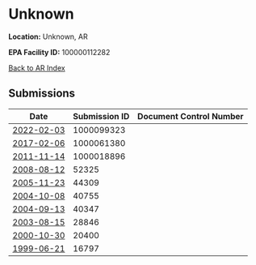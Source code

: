 # Unknown

**Location:** Unknown, AR

**EPA Facility ID:** 100000112282

[Back to AR Index](../../index.md)

## Submissions

| Date | Submission ID | Document Control Number |
|------|--------------|-------------------------|
| [2022-02-03](submissions/1000099323.md) | 1000099323 |  |
| [2017-02-06](submissions/1000061380.md) | 1000061380 |  |
| [2011-11-14](submissions/1000018896.md) | 1000018896 |  |
| [2008-08-12](submissions/52325.md) | 52325 |  |
| [2005-11-23](submissions/44309.md) | 44309 |  |
| [2004-10-08](submissions/40755.md) | 40755 |  |
| [2004-09-13](submissions/40347.md) | 40347 |  |
| [2003-08-15](submissions/28846.md) | 28846 |  |
| [2000-10-30](submissions/20400.md) | 20400 |  |
| [1999-06-21](submissions/16797.md) | 16797 |  |
